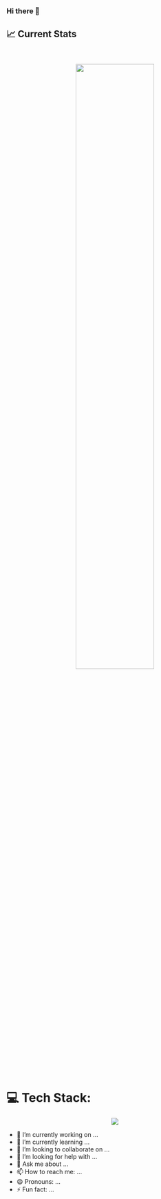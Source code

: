 ### Hi there 👋

## :chart_with_upwards_trend: Current Stats

<br />
<p align="center">
  <img width="60%" src="https://github-readme-streak-stats.herokuapp.com?user=Abusayedshuvo&theme=vue-dark" />
</p>

# 💻 Tech Stack:

<p align="center">
  <a href="https://abusayedshuvo.com">
    <img src="https://skillicons.dev/icons?i=react,nextjs,tailwind,bootstrap,css,nodejs,js,materialui" />
  </a>
</p>

<link
  rel="stylesheet"
  href="https://cdn.jsdelivr.net/gh/dheereshagrwal/colored-icons@1.7.3/src/app/ci.min.css"
/>

<i class="ci ci-redis ci-3x"></i>
<i class="ci ci-spotify ci-2x"></i>
<i class="ci ci-git ci-md"></i>

- 🔭 I’m currently working on ...
- 🌱 I’m currently learning ...
- 👯 I’m looking to collaborate on ...
- 🤔 I’m looking for help with ...
- 💬 Ask me about ...
- 📫 How to reach me: ...
- 😄 Pronouns: ...
- ⚡ Fun fact: ...
